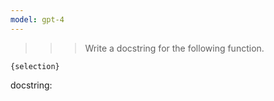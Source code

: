 ```yaml
---
model: gpt-4
---
```


>>> Write a docstring for the following function.

```{language}
{selection}
```

docstring:

